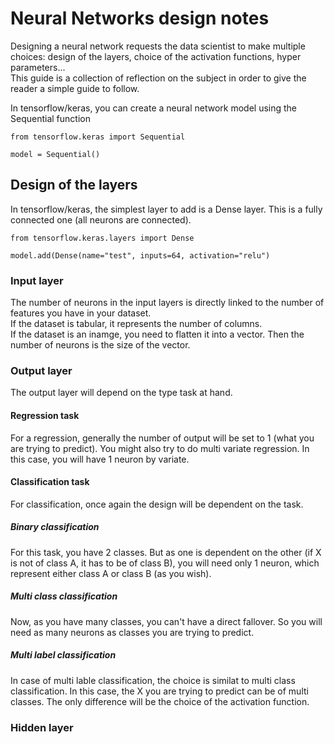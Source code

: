 # Neural Networks design notes

Designing a neural network requests the data scientist to make multiple choices: design of the layers, choice of the activation functions, hyper parameters...<br>
This guide is a collection of reflection on the subject in order to give the reader a simple guide to follow.

In tensorflow/keras, you can create a neural network model using the Sequential function

```
from tensorflow.keras import Sequential

model = Sequential()
```

## Design of the layers

In tensorflow/keras, the simplest layer to add is a Dense layer. This is a fully connected one (all neurons are connected).

```
from tensorflow.keras.layers import Dense

model.add(Dense(name="test", inputs=64, activation="relu")
```

### Input layer

The number of neurons in the input layers is directly linked to the number of features you have in your dataset.<br>
If the dataset is tabular, it represents the number of columns.<br>
If the dataset is an inamge, you need to flatten it into a vector. Then the number of neurons is the size of the vector.<br>

### Output layer

The output layer will depend on the type task at hand.

#### Regression task

For a regression, generally the number of output will be set to 1 (what you are trying to predict). You might also try to do multi variate regression. In this case, you will have 1 neuron by variate.

#### Classification task

For classification, once again the design will be dependent on the task.

##### Binary classification

For this task, you have 2 classes. But as one is dependent on the other (if X is not of class A, it has to be of class B), you will need only 1 neuron, which represent either class A or class B (as you wish).

##### Multi class classification

Now, as you have many classes, you can't have a direct fallover. So you will need as many neurons as classes you are trying to predict.

##### Multi label classification

In case of multi lable classification, the choice is similat to multi class classification. In this case, the X you are trying to predict can be of multi classes. The only difference will be the choice of the activation function.

### Hidden layer

